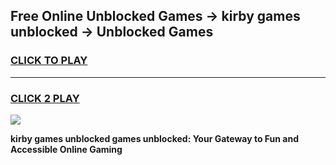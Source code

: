
## Free Online Unblocked Games → kirby games unblocked → Unblocked Games
<h3>
<a href="https://premium.freeplayer.one?title=kirby_games_unblocked&ref=21F">CLICK TO PLAY</a></h3>
<hr>

<h3>
<a href="https://premium.freeplayer.one?title=kirby_games_unblocked&ref=21F">CLICK 2 PLAY</a>
  
</h3>

<a href="https://premium.freeplayer.one?title=kirby_games_unblocked&ref=21F/"><img src="https://clearcache.store/games.png"></a>


**kirby games unblocked games unblocked: Your Gateway to Fun and Accessible Online Gaming**
